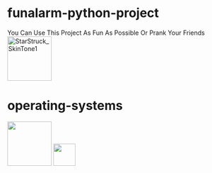 # funalarm-python-project
You Can Use This Project As Fun As Possible Or Prank Your Friends
<img width="100" alt="StarStruck_SkinTone1" src="https://github.com/mahdiricky/funalarm-python-project/assets/150655877/e8d87e0a-f82b-4536-8b90-0cb63a168ecf">
# operating-systems
<img width='100' src='https://img.shields.io/badge/Windows-0078D4.svg?style=for-the-badge&logo=Windows&logoColor=white'></img>  <img width='50' src='https://img.shields.io/badge/Kali%20Linux-557C94.svg?style=for-the-badge&logo=Kali-Linux&logoColor=white'></img> 







